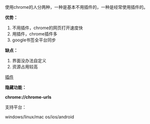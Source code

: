 使用chrome的人分两种，一种是基本不用插件的，一种是经常使用插件的。

**优势：**

1. 不用插件，chrome的网页打开速度快
2. 用插件，chrome插件多
3. google书签全平台同步

**缺点：**

1. 界面没办法自定义
2. 资源占用较高

[插件](https://chrome.google.com/webstore/category/extensions)

**隐藏功能：**

**chrome://chrome-urls**

支持平台：

windows/linux/mac os/ios/android


